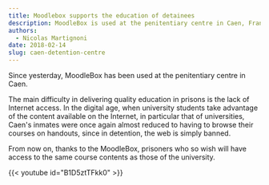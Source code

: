 ```yaml
---
title: Moodlebox supports the education of detainees
description: MoodleBox is used at the penitentiary centre in Caen, France, to support the education of detainees.
authors:
  - Nicolas Martignoni
date: 2018-02-14
slug: caen-detention-centre
---
```

Since yesterday, MoodleBox has been used at the penitentiary centre in Caen.

The main difficulty in delivering quality education in prisons is the lack of Internet access. In the digital age, when university students take advantage of the content available on the Internet, in particular that of universities, Caen's inmates were once again almost reduced to having to browse their courses on handouts, since in detention, the web is simply banned.

From now on, thanks to the MoodleBox, prisoners who so wish will have access to the same course contents as those of the university.

{{< youtube id="B1D5ztTFkk0" >}}
